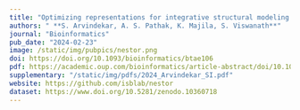 ```yaml
---
title: "Optimizing representations for integrative structural modeling using Bayesian model selection"
authors: " **S. Arvindekar, A. S. Pathak, K. Majila, S. Viswanath**"
journal: "Bioinformatics"
pub_date: "2024-02-23"
image: /static/img/pubpics/nestor.png
doi: https://doi.org/10.1093/bioinformatics/btae106
pdf: https://academic.oup.com/bioinformatics/article-abstract/doi/10.1093/bioinformatics/btae106/7613065?utm_source=etoc&utm_campaign=bioinformatics&utm_medium=email
supplementary: "/static/img/pdfs/2024_Arvindekar_SI.pdf"
website: https://github.com/isblab/nestor
dataset: https://www.doi.org/10.5281/zenodo.10360718
---
```

